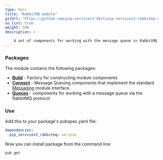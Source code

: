 ```yaml
---
type: docs
title: "RabbitMQ module"
gitUrl: "https://github.com/pip-services3-dart/pip-services3-rabbitmq-dart"
no_list: true
weight: 500
description: > 

    A set of components for working with the message queue in RabbitMQ through the AMQP protocol.
---
```


### Packages

The module contains the following packages:
- [**Build**](build) - Factory for constructing module components
- [**Connect**](connect) - Message Queuing components that implement the standard [Messaging](https://github.com/pip-services3-dart/pip-services3-messaging-dart) module interface
- [**Queues**](queues) - components for working with a message queue via the RabbitMQ protocol


### Use

Add this to your package's pubspec.yaml file:
```yaml
dependencies:
  pip_services3_rabbitmq: version
```

Now you can install package from the command line:
```bash
pub get
```

